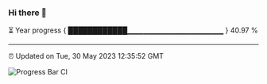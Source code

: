 ### Hi there 👋

⏳ Year progress { ████████████▁▁▁▁▁▁▁▁▁▁▁▁▁▁▁▁▁▁ } 40.97 %

---

⏰ Updated on Tue, 30 May 2023 12:35:52 GMT

![Progress Bar CI](https://github.com/JuvenileQ/Progress-Bar-CI/workflows/main/badge.svg)
